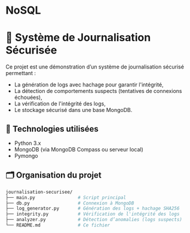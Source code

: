 # NoSQL

# 📓 Système de Journalisation Sécurisée

Ce projet est une démonstration d’un système de journalisation sécurisé permettant :
- La génération de logs avec hachage pour garantir l'intégrité,
- La détection de comportements suspects (tentatives de connexions échouées),
- La vérification de l'intégrité des logs,
- Le stockage sécurisé dans une base MongoDB.

## 🔧 Technologies utilisées

- Python 3.x
- MongoDB (via MongoDB Compass ou serveur local)
- Pymongo


## 🗂️ Organisation du projet

```bash
journalisation-securisee/
├── main.py                # Script principal
├── db.py                  # Connexion à MongoDB
├── log_generator.py       # Génération des logs + hachage SHA256
├── integrity.py           # Vérification de l'intégrité des logs
├── analyzer.py            # Détection d’anomalies (logs suspects)
└── README.md              # Ce fichier
